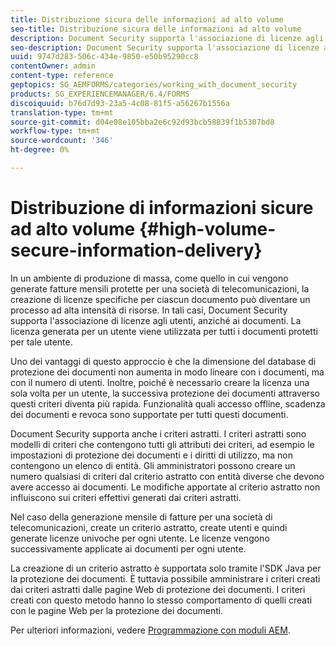```yaml
---
title: Distribuzione sicura delle informazioni ad alto volume
seo-title: Distribuzione sicura delle informazioni ad alto volume
description: Document Security supporta l'associazione di licenze agli utenti, anziché ai documenti negli ambienti di produzione di massa.
seo-description: Document Security supporta l'associazione di licenze agli utenti, anziché ai documenti negli ambienti di produzione di massa.
uuid: 9747d283-506c-434e-9850-e50b95290cc8
contentOwner: admin
content-type: reference
geptopics: SG_AEMFORMS/categories/working_with_document_security
products: SG_EXPERIENCEMANAGER/6.4/FORMS
discoiquuid: b76d7d93-23a5-4c08-81f5-a56267b1556a
translation-type: tm+mt
source-git-commit: d04e08e105bba2e6c92d93bcb58839f1b5307bd8
workflow-type: tm+mt
source-wordcount: '346'
ht-degree: 0%

---
```



# Distribuzione di informazioni sicure ad alto volume {#high-volume-secure-information-delivery}

In un ambiente di produzione di massa, come quello in cui vengono generate fatture mensili protette per una società di telecomunicazioni, la creazione di licenze specifiche per ciascun documento può diventare un processo ad alta intensità di risorse. In tali casi, Document Security supporta l&#39;associazione di licenze agli utenti, anziché ai documenti. La licenza generata per un utente viene utilizzata per tutti i documenti protetti per tale utente.

Uno dei vantaggi di questo approccio è che la dimensione del database di protezione dei documenti non aumenta in modo lineare con i documenti, ma con il numero di utenti. Inoltre, poiché è necessario creare la licenza una sola volta per un utente, la successiva protezione dei documenti attraverso questi criteri diventa più rapida. Funzionalità quali accesso offline, scadenza dei documenti e revoca sono supportate per tutti questi documenti.

Document Security supporta anche i criteri astratti. I criteri astratti sono modelli di criteri che contengono tutti gli attributi dei criteri, ad esempio le impostazioni di protezione dei documenti e i diritti di utilizzo, ma non contengono un elenco di entità. Gli amministratori possono creare un numero qualsiasi di criteri dal criterio astratto con entità diverse che devono avere accesso ai documenti. Le modifiche apportate al criterio astratto non influiscono sui criteri effettivi generati dai criteri astratti.

Nel caso della generazione mensile di fatture per una società di telecomunicazioni, create un criterio astratto, create utenti e quindi generate licenze univoche per ogni utente. Le licenze vengono successivamente applicate ai documenti per ogni utente.

La creazione di un criterio astratto è supportata solo tramite l&#39;SDK Java per la protezione dei documenti. È tuttavia possibile amministrare i criteri creati dai criteri astratti dalle pagine Web di protezione dei documenti. I criteri creati con questo metodo hanno lo stesso comportamento di quelli creati con le pagine Web per la protezione dei documenti.

Per ulteriori informazioni, vedere [Programmazione con moduli AEM](https://www.adobe.com/go/learn_aemforms_programming_63).
